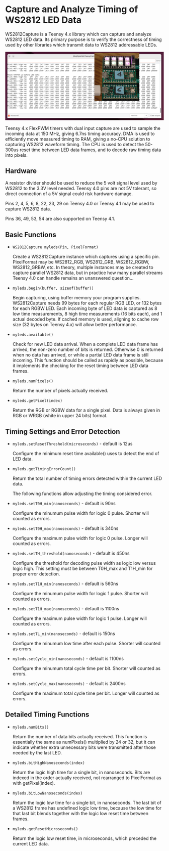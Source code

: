 # Capture and Analyze Timing of WS2812 LED Data

WS2812Capture is a Teensy 4.x library which can capture and analyze WS2812 LED data.
Its primary purpose is to verify the correctness of timing used by other libraries
which transmit data to WS2812 addressable LEDs.

![Screenshot with timing numbers overlaid with photo of 8 LEDs and 2 Teensy boards](docs/eightleds.png)

Teensy 4.x FlexPWM timers with dual input capture are used to sample the incoming data
at 150 MHz, giving 6.7ns timing accuracy.  DMA is used to efficiently move measured timing
to RAM, giving a no-CPU solution to capturing WS2812 waveform timing.  The CPU is used
to detect the 50-300us reset time between LED data frames, and to decode raw timing data
into pixels.

## Hardware

A resistor divider should be used to reduce the 5 volt signal level used by WS2812
to the 3.3V level needed.  Teensy 4.0 pins are not 5V tolerant, so direct connection
of a 5V signal could risk hardware damage.

Pins 2, 4, 5, 6, 8, 22, 23, 29 on Teensy 4.0 or Teensy 4.1 may be used to capture WS2812 data.

Pins 36, 49, 53, 54 are also supported on Teensy 4.1.

## Basic Functions

* `WS2812Capture myleds(Pin, PixelFormat)`

    Create a WS2812Capture instance which captures using a specific pin.  PixelFormat may be WS2812_RGB, WS2812_GRB, WS2812_RGBW, WS2812_GRBW, etc.  In theory, multiple instances may be created to capture parallel WS2812 data, but in practice how many parallel streams Teensy 4.0 can handle remains an unanswered question...
  
* `myleds.begin(buffer, sizeof(buffer))`

    Begin capturing, using buffer memory your program supplies.  WS2812Capture needs 99 bytes for each regular RGB LED, or 132 bytes for each RGBW LED.  Each incoming byte of LED data is captured as 8 low time measurements, 8 high time measurements (16 bits each), and 1 actual decoded byte.  If cached memory is used, aligning to cache row size (32 bytes on Teensy 4.x) will allow better performance.

* `myleds.available()`

    Check for new LED data arrival.  When a complete LED data frame has arrived, the non-zero number of bits is returned.  Otherwise 0 is returned when no data has arrived, or while a partial LED data frame is still incoming.  This function should be called as rapidly as possible, because it implements the checking for the reset timing between LED data frames.

* `myleds.numPixels()`

    Return the number of pixels actually received.

* `myleds.getPixel(index)`

    Return the RGB or RGBW data for a single pixel.  Data is always given in RGB or WRGB (white in upper 24 bits) format.

## Timing Settings and Error Detection

* `myleds.setResetThreshold(microseconds)` - default is 12us

    Configure the minimum reset time available() uses to detect the end of LED data.

* `myleds.getTimingErrorCount()`

    Return the total number of timing errors detected within the current LED data.

    The following functions allow adjusting the timing considered error.

* `myleds.setT0H_min(nanoseconds)` - default is 90ns

    Configure the minumum pulse width for logic 0 pulse.  Shorter will counted as errors.

* `myleds.setT0H_max(nanoseconds)` - default is 340ns

    Configure the maximum pulse width for logic 0 pulse.  Longer will counted as errors.

* `myleds.setTH_threshold(nanoseconds)` - default is 450ns

    Configure the threshold for decoding pulse width as logic low versus logic high.  This setting must be between T0H_max and T1H_min for proper error detection.

* `myleds.setT1H_min(nanoseconds)` - default is 560ns

    Configure the minumum pulse width for logic 1 pulse.  Shorter will counted as errors.

* `myleds.setT1H_max(nanoseconds)` - default is 1100ns

    Configure the maximum pulse width for logic 1 pulse.  Longer will counted as errors.

* `myleds.setTL_min(nanoseconds)` - default is 150ns

    Configure the minumum low time after each pulse.  Shorter will counted as errors.

* `myleds.setCycle_min(nanoseconds)` - default is 1100ns

    Configure the minumum total cycle time per bit.  Shorter will counted as errors.

* `myleds.setCycle_max(nanoseconds)` - default is 2400ns

    Configure the maximum total cycle time per bit.  Longer will counted as errors.


## Detailed Timing Functions

* `myleds.numBits()`

    Return the number of data bits actually received.  This function is essentially the same as numPixels() multiplied by 24 or 32, but it can indicate whether extra unnecessary bits were transmitted after those needed by the last LED.

* `myleds.bitHighNanoseconds(index)`

    Return the logic high time for a single bit, in nanoseconds.  Bits are indexed in the order actually received, not rearranged to PixelFormat as with getPixel(index).

* `myleds.bitLowNanoseconds(index)`

    Return the logic low time for a single bit, in nanoseconds.  The last bit of a WS2812 frame has undefined logic low time, because the low time for that last bit blends together with the logic low reset time between frames.

* `myleds.getResetMicroseconds()`

    Return the logic low reset time, in microseconds, which preceded the current LED data.


